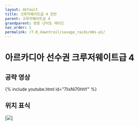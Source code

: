 ```yaml
---
layout: default
title: 크루저웨이트급 4 전반
parent: 크루저웨이트급 4
grandparent: 영웅 난이도 레이드
nav_order: 1
permalink: /7.0_dawntrail/savage_raids/m8s-p1/
---
```


# **아르카디아 선수권 크루저웨이트급 4**

## 공략 영상

{% include youtube.html id="7lixNi70hhY" %}

## 위치 표식

|![]({{site.baseurl}}/images/7.0_dawntrail/m8s/marker.png)|


